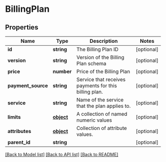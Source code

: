 # BillingPlan

## Properties
Name | Type | Description | Notes
------------ | ------------- | ------------- | -------------
**id** | **string** | The Billing Plan ID | [optional] 
**version** | **string** | Version of the Billing Plan schema | [optional] 
**price** | **number** | Price of the Billing Plan | [optional] 
**payment_source** | **string** | Service that receives payments for this billing plan. | [optional] 
**service** | **string** | Name of the service that the plan applies to. | [optional] 
**limits** | [**object**](.md) | A collection of named numeric values | [optional] 
**attributes** | [**object**](.md) | Collection of attribute values. | [optional] 
**parent_id** | **string** |  | [optional] 

[[Back to Model list]](../README.md#documentation-for-models) [[Back to API list]](../README.md#documentation-for-api-endpoints) [[Back to README]](../README.md)

